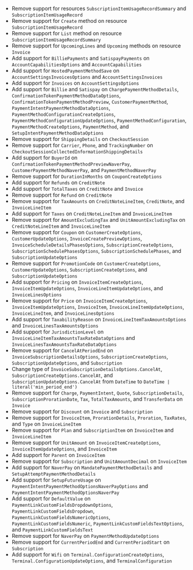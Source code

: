 * Remove support for resources `SubscriptionItemUsageRecordSummary` and `SubscriptionItemUsageRecord`
* Remove support for `Create` method on resource `SubscriptionItemUsageRecord`
* Remove support for `List` method on resource `SubscriptionItemUsageRecordSummary`
* Remove support for `UpcomingLines` and `Upcoming` methods on resource `Invoice`
* Add support for `BilliePayments` and `SatispayPayments` on `AccountCapabilitiesOptions` and `AccountCapabilities`
* Add support for `HostedPaymentMethodSave` on `AccountSettingsInvoicesOptions` and `AccountSettingsInvoices`
* Add support for `Invoices` on `AccountSettingsOptions`
* Add support for `Billie` and `Satispay` on `ChargePaymentMethodDetails`, `ConfirmationTokenPaymentMethodDataOptions`, `ConfirmationTokenPaymentMethodPreview`, `CustomerPaymentMethod`, `PaymentIntentPaymentMethodDataOptions`, `PaymentMethodConfigurationCreateOptions`, `PaymentMethodConfigurationUpdateOptions`, `PaymentMethodConfiguration`, `PaymentMethodCreateOptions`, `PaymentMethod`, and `SetupIntentPaymentMethodDataOptions`
* Remove support for `ShippingDetails` on `CheckoutSession`
* Remove support for `Carrier`, `Phone`, and `TrackingNumber` on `CheckoutSessionCollectedInformationShippingDetails`
* Add support for `BuyerId` on `ConfirmationTokenPaymentMethodPreviewNaverPay`, `CustomerPaymentMethodNaverPay`, and `PaymentMethodNaverPay`
* Remove support for `DurationInMonths` on `CouponCreateOptions`
* Add support for `Refunds` on `CreditNote`
* Add support for `TotalTaxes` on `CreditNote` and `Invoice`
* Remove support for `Refund` on `CreditNote`
* Remove support for `TaxAmounts` on `CreditNoteLineItem`, `CreditNote`, and `InvoiceLineItem`
* Add support for `Taxes` on `CreditNoteLineItem` and `InvoiceLineItem`
* Remove support for `AmountExcludingTax` and `UnitAmountExcludingTax` on `CreditNoteLineItem` and `InvoiceLineItem`
* Remove support for `Coupon` on `CustomerCreateOptions`, `CustomerUpdateOptions`, `InvoiceCreatePreviewOptions`, `InvoiceScheduleDetailsPhasesOptions`, `SubscriptionCreateOptions`, `SubscriptionSchedulePhasesOptions`, `SubscriptionSchedulePhases`, and `SubscriptionUpdateOptions`
* Remove support for `PromotionCode` on `CustomerCreateOptions`, `CustomerUpdateOptions`, `SubscriptionCreateOptions`, and `SubscriptionUpdateOptions`
* Add support for `Pricing` on `InvoiceItemCreateOptions`, `InvoiceItemUpdateOptions`, `InvoiceLineItemUpdateOptions`, and `InvoiceLinesOptions`
* Remove support for `Price` on `InvoiceItemCreateOptions`, `InvoiceItemUpdateOptions`, `InvoiceItem`, `InvoiceLineItemUpdateOptions`, `InvoiceLineItem`, and `InvoiceLinesOptions`
* Add support for `TaxabilityReason` on `InvoiceLineItemTaxAmountsOptions` and `InvoiceLinesTaxAmountsOptions`
* Add support for `JurisdictionLevel` on `InvoiceLineItemTaxAmountsTaxRateDataOptions` and `InvoiceLinesTaxAmountsTaxRateDataOptions`
* Remove support for `CancelAtPeriodEnd` on `InvoiceSubscriptionDetailsOptions`, `SubscriptionCreateOptions`, `SubscriptionUpdateOptions`, and `Subscription`
* Change type of `InvoiceSubscriptionDetailsOptions.CancelAt`, `SubscriptionCreateOptions.CancelAt`, and `SubscriptionUpdateOptions.CancelAt` from `DateTime` to `DateTime | literal('min_period_end')`
* Remove support for `Charge`, `PaymentIntent`, `Quote`, `SubscriptionDetails`, `SubscriptionProrationDate`, `Tax`, `TotalTaxAmounts`, and `TransferData` on `Invoice`
* Remove support for `Discount` on `Invoice` and `Subscription`
* Remove support for `InvoiceItem`, `ProrationDetails`, `Proration`, `TaxRates`, and `Type` on `InvoiceLineItem`
* Remove support for `Plan` and `SubscriptionItem` on `InvoiceItem` and `InvoiceLineItem`
* Remove support for `UnitAmount` on `InvoiceItemCreateOptions`, `InvoiceItemUpdateOptions`, and `InvoiceItem`
* Add support for `Parent` on `InvoiceItem`
* Remove support for `Subscription` and `UnitAmountDecimal` on `InvoiceItem`
* Add support for `NaverPay` on `MandatePaymentMethodDetails` and `SetupAttemptPaymentMethodDetails`
* Add support for `SetupFutureUsage` on `PaymentIntentPaymentMethodOptionsNaverPayOptions` and `PaymentIntentPaymentMethodOptionsNaverPay`
* Add support for `DefaultValue` on `PaymentLinkCustomFieldsDropdownOptions`, `PaymentLinkCustomFieldsDropdown`, `PaymentLinkCustomFieldsNumericOptions`, `PaymentLinkCustomFieldsNumeric`, `PaymentLinkCustomFieldsTextOptions`, and `PaymentLinkCustomFieldsText`
* Remove support for `NaverPay` on `PaymentMethodUpdateOptions`
* Remove support for `CurrentPeriodEnd` and `CurrentPeriodStart` on `Subscription`
* Add support for `Wifi` on `Terminal.ConfigurationCreateOptions`, `Terminal.ConfigurationUpdateOptions`, and `TerminalConfiguration`